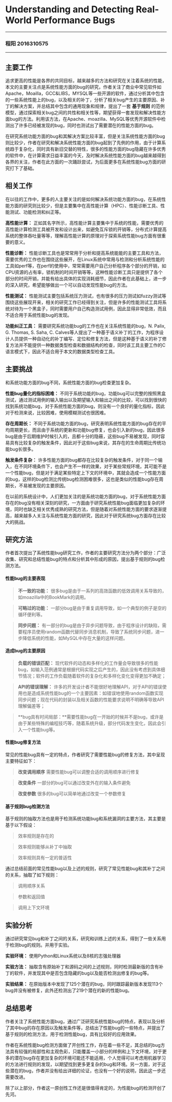 # Understanding and Detecting Real-World Performance Bugs
----------
### 程阳 2016310575
----------

## 主要工作
追求更高的性能是各界的共同目标，越来越多的方法和研究在关注着系统的性能，本文的主要关注点是系统性能方面的bug的研究，作者关注了商业中常见软件如Apache，Moailla，GCC&LIBS，MYSQL等一些开源的软件，通过分析其中包含的一些系统性能上的bug，以及相关的补丁，分析了相关bug产生的主要原因、补丁的解决方案，并总结其中包含的通用现象和规律，提出了一套 **基于规则** 的范例模型，通过探索相关bug之间的共性和相关性等，期望获得一套发现和解决性能方面bug的方法。利用该方法，在Apache、moazilla、MySQL等优秀开源软件中检测出了许多已经被发现的bug，同时也测试出了需要潜在的性能方面的bug。

在研究系统功能方面的bug和其解决方案比较丰富，但是关注系统性能方面的bug则比较少，作者在研究和解决系统性能方面的bug起到了先例的作用，由于计算系统趋于复杂化，同时具有新旧交替的特性，很多的性能方面的bug隐藏在许多优秀的软件中，在计算需求日益丰富的今天，及时解决系统性能方面的bug越来越得到各界的关注，作者在此方面的一次踊跃尝试，为后面更多在系统性能bug方面的研究打下了基础。
## 相关工作
在以往的工作中，更多的人主要关注的是如何解决系统功能方面的bug，在系统性能方面的研究则比较少，但是主要集中在高性能计算（HPC）、性能诊断工具、性能测试、功能检测和纠正等。

**高性能计算：** 正如其名字所示，高性能计算主要集中于系统的性能，需要优秀的高性能计算检测工具被开发和设计出来，如避免互斥锁的开销等，分布式计算提高系统的整体吞吐量等等，理解高性能计算的原理对于探索系统性能bug方面有很重要的意义。

**性能诊断：** 性能诊断工具也是常常用于分析和提高系统能能的主要工具和方法，需要优秀的工作也在围绕这些展开，在Linux系统中常用与检测和分析系统性能的工具如perf等，在perf的使用中，常常需要用户自己分析程序各个部分的开销，如CPU资源的占有率，锁机制的时间开销等等，这种性能诊断工具只是提供了各个部分的时间开销，并能有给出具体的实现消耗细节，因此作者在此基础上，进一步的深入研究，希望能够做出一个可以自动发现性能bug的方法。

**性能测试：** 性能测试主要包括系统压力测试，也有很多的压力测试如fuzzy测试等围绕这些展现开来，相关的研究工作已经得到关注，但是许多的性能测试工具将系统对待为一个黑盒子，同时需要用户自己构造测试用例，因此显得非常低效，而且不适合用于系统性能bug的发现。

**功能纠正工具：** 需要研究系统功能bug的工作也在关注系统性能的bug，N. Palix, G. Thomas, S. Saha, C. Calves等人提出了一种基于语义补丁的工作，为程序设计人员提供一种自动化的补丁编写、定位和修复方法，但是这种基于语义的补丁修复方法并不能提供一种数据类型检查和数据结构的检查，同时该工具主要工作的C语言模式下，因此不适合用于本文的数据类型检查工具。
## 主要挑战
和系统功能方面的bug不同，系统性能方面的bug检查更加复杂。

**性能bug量化的指标困难：** 不同于系统功能的bug，功能bug可以完整的按照黑盒测试，通过测试用例的输入输出以及期望输入和输出之间的比较，可以找到很快的找到系统功能bug，对于系统性能方面的bug，则没有一个良好的量化指标，因此对于检测来说，比较困难，使用模糊测试也很困难。

**存在周期长：** 不同于系统功能方面的bug，研究表明系统性能方面的bug存在的平均周期更长，而且由于系统的更新和功能bug修复，也会引入新的bug，因此很多bug是由于后期维护时候引入的，且都十分的隐蔽，这些bug不易被发现，同时容易具有比较复杂的触发条件，因此对于这些bug来说，其存在的生命周期比传统功能bug长很多。

**触发条件复杂：** 许多性能方面的bug都存在比较复杂的触发条件，对于同一个输入，在不同环境条件下，也会产生不一样的效果，对于某些常规环境，其可能不是一个性能bug，但是对于满足某些特定上下文的环境中，其就会造成一个性能方面的bug，这样的bug检测比传统bug检测困难很多，这也是类似的性能bug存在周期长，不易被发现的主要原因。

在以前的系统设计中，人们更加关注的是系统功能方面的bug，对于系统性能方面存在的bug没有相关深刻的研究，一方面由于研究系统性能bug面临更加复杂的环境，同时也缺乏相关优秀成熟的研究方法，但是随着对系统性能方面的要求逐渐提高，越来越多人关注与系统性能方面的研究，因此对于研究系统bug方面存在比较大的挑战。
## 研究方法
作者首次提出了系统性能bug研究工作，作者的主要研究方法分为两个部分：广泛收集、研究和总结性能bug的特点和分析其中形成的原因，提出基于规则的bug检测方法。
#### 性能bug的主要表现
>**不一致的功能：** 很多bug是由于一系列的高效函数的低效调用关系导致的，如moazilla中的BookMark的调用。

>**可略过的功能：** 一部分bug是由于重复调用导致，如一个典型的例子是空的循环便利等。

>**同步问题：** 有一部分的bug是由于异步问题导致，由于程序设计的缺陷，需要程序员使用random函数代替同步消息机制，导致了系统同步问题，进一步降低系统的性能，如MySQL中存在大量的这样问题。

#### 造成bug的主要原因
>**负载的错误匹配：** 现代软件的动态和多样化的工作量会导致很多的性能bug，如输入范例通常是根据代码实现之后产生的，因此没有考虑到具体细节情况；软件的工作负载随着软件的复杂化和多样化变化变得更加不确定；

>**API的错误理解：** 许多的开发设计者不能很好地理解API，对于API的错误使用也是造成系统性能bug的一个主要因素：如错误地使用random函数实现同步问题；现在代码的封装以及相关函数的性能要求说明不明确等导致API理解偏差等；

>**bug具有时间局部：**需要性能bug在一开始的时候并不是bug，或许是由于某些特殊的编程技巧等，随着系统升级，部分代码发生变化，因此会引入一个性能bug等。
#### 性能bug修复方法
常见的性能bug具有一定的特点，作者研究了需要性能bug的修复方法，其中呈现主要特征如下：
>**改变调用顺序** 需要性能bug可以调整合适的调用顺序进行修复

>**改变条件** 一部分的bug可以通过改变外在的输入条件避免

>**改变参数** 很多的bug可以简单地通过改变一个参数修复

#### 基于规则bug检测方法
基于规则的抽取方法也是用于检测系统功能bug和系统漏洞的主要方法，其主要是基于以下假设：
>效率规则是存在的

>效率规则能够从补丁中抽取

>效率规则具有一定的普适性

通过总结前面的常见性能bug以及上述的规则，研究了常见性能bug和其补丁之间的关系，抽取了如下规则：
>调用顺序关系

>参数和返回值

>调用上下文环境

## 实验分析
通过研究常见bug和补丁之间的关系，研究和训练上述的关系，得到了一些关系用于检测bug的规则。并用于实验。

**实验环境：**
使用Python和Linux系统以及8核的志强处理器

**实验方法：** 
抽取含有原始补丁和源码之间的上述规则，同时检测最新版的含有补丁的软件，并发现其中是否包含隐藏的bug以及能否检测出修复的bug等。

**实验结果：**
在原始版本中发现了125个潜在的bug，同时跟踪最新版本发现113个bug并没有被修复，此外还检测出了219个潜在的新的性能bug。

## 总结思考
作者关注了系统性能方面bug，通过广泛研究系统性能bug的特点，表现以及分析了其中bug的存在原因以及触发条件等，总结出了性能bug的一些特点，并提出了基于规则的检测方法，用于检测性能bug，具有比较好的应用效果。

作者在系统性能bug检测方面做了开创性工作，存在着一些不足，其总结的bug方法具有较强的局部性和主观色彩，只能覆盖一小部分的样例和上下文环境，对于更多的潜在bug存在更加复杂的环境可能还不能适用，个人觉得可以考虑用机器学习的方法进行规则的发现，以期望找到更多更复杂的bug和环境。另一方面，对于这些潜在的bug，作者并没有给出详细的论证，也没有一个好的说明，因此这一步还需要改进。

除了以上部分，作者这一原创性工作还是很值得肯定的，为性能bug的检测开创了先河。

